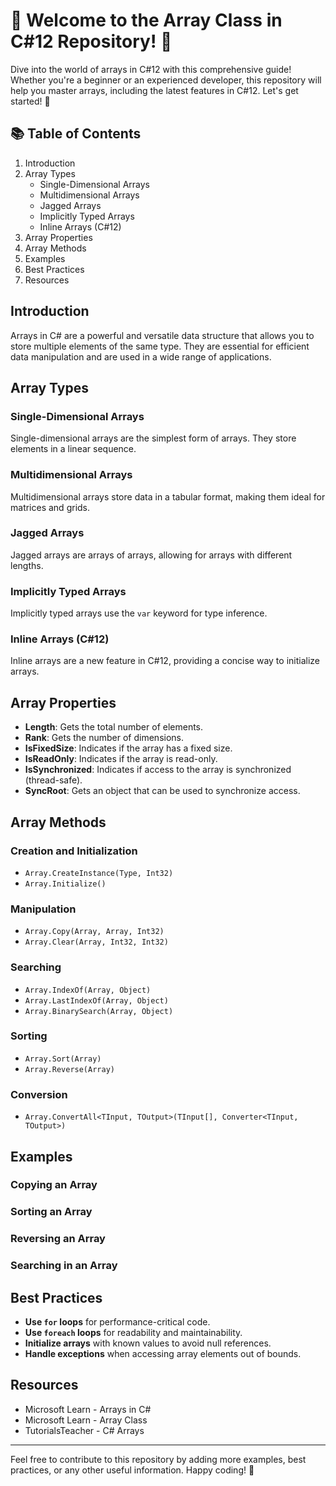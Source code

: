 ﻿# 🌟 Welcome to the Array Class in C#12 Repository! 🌟

Dive into the world of arrays in C#12 with this comprehensive guide! Whether you're a beginner or an experienced developer, this repository will help you master arrays, including the latest features in C#12. Let's get started! 🚀

## 📚 Table of Contents

1. Introduction
2. Array Types
   - Single-Dimensional Arrays
   - Multidimensional Arrays
   - Jagged Arrays
   - Implicitly Typed Arrays
   - Inline Arrays (C#12)
3. Array Properties
4. Array Methods
5. Examples
6. Best Practices
7. Resources

## Introduction

Arrays in C# are a powerful and versatile data structure that allows you to store multiple elements of the same type. They are essential for efficient data manipulation and are used in a wide range of applications.

## Array Types

### Single-Dimensional Arrays

Single-dimensional arrays are the simplest form of arrays. They store elements in a linear sequence.

### Multidimensional Arrays

Multidimensional arrays store data in a tabular format, making them ideal for matrices and grids.

### Jagged Arrays

Jagged arrays are arrays of arrays, allowing for arrays with different lengths.

### Implicitly Typed Arrays

Implicitly typed arrays use the `var` keyword for type inference.

### Inline Arrays (C#12)

Inline arrays are a new feature in C#12, providing a concise way to initialize arrays.

## Array Properties

- **Length**: Gets the total number of elements.
- **Rank**: Gets the number of dimensions.
- **IsFixedSize**: Indicates if the array has a fixed size.
- **IsReadOnly**: Indicates if the array is read-only.
- **IsSynchronized**: Indicates if access to the array is synchronized (thread-safe).
- **SyncRoot**: Gets an object that can be used to synchronize access.

## Array Methods

### Creation and Initialization

- `Array.CreateInstance(Type, Int32)`
- `Array.Initialize()`

### Manipulation

- `Array.Copy(Array, Array, Int32)`
- `Array.Clear(Array, Int32, Int32)`

### Searching

- `Array.IndexOf(Array, Object)`
- `Array.LastIndexOf(Array, Object)`
- `Array.BinarySearch(Array, Object)`

### Sorting

- `Array.Sort(Array)`
- `Array.Reverse(Array)`

### Conversion

- `Array.ConvertAll<TInput, TOutput>(TInput[], Converter<TInput, TOutput>)`

## Examples

### Copying an Array

### Sorting an Array

### Reversing an Array

### Searching in an Array

## Best Practices

- **Use `for` loops** for performance-critical code.
- **Use `foreach` loops** for readability and maintainability.
- **Initialize arrays** with known values to avoid null references.
- **Handle exceptions** when accessing array elements out of bounds.

## Resources

- Microsoft Learn - Arrays in C#
- Microsoft Learn - Array Class
- TutorialsTeacher - C# Arrays

---


Feel free to contribute to this repository by adding 
more examples, best practices, or any other useful information. 
Happy coding! 🎉